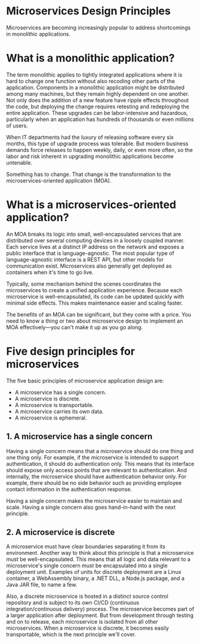 # Microservices Design Principles
Microservices are becoming increasingly popular to address shortcomings in monolithic applications.

# What is a monolithic application?
The term monolithic applies to tightly integrated applications where it is hard to change one function without also recoding other parts of the application. Components in a monolithic application might be distributed among many machines, but they remain highly dependent on one another. Not only does the addition of a new feature have ripple effects throughout the code, but deploying the change requires retesting and redeploying the entire application. These upgrades can be labor-intensive and hazardous, particularly when an application has hundreds of thousands or even millions of users.

When IT departments had the luxury of releasing software every six months, this type of upgrade process was tolerable. But modern business demands force releases to happen weekly, daily, or even more often, so the labor and risk inherent in upgrading monolithic applications become untenable.

Something has to change. That change is the transformation to the microservices-oriented application (MOA).

# What is a microservices-oriented application?
An MOA breaks its logic into small, well-encapsulated services that are distributed over several computing devices in a loosely coupled manner. Each service lives at a distinct IP address on the network and exposes a public interface that is language-agnostic. The most popular type of language-agnostic interface is a REST API, but other models for communication exist. Microservices also generally get deployed as containers when it's time to go live.

Typically, some mechanism behind the scenes coordinates the microservices to create a unified application experience. Because each microservice is well-encapsulated, its code can be updated quickly with minimal side effects. This makes maintenance easier and scaling faster.

The benefits of an MOA can be significant, but they come with a price. You need to know a thing or two about microservice design to implement an MOA effectively—you can't make it up as you go along.

# Five design principles for microservices
The five basic principles of microservice application design are:
- A microservice has a single concern.
- A microservice is discrete.
- A microservice is transportable.
- A microservice carries its own data.
- A microservice is ephemeral.

## 1. A microservice has a single concern
Having a single concern means that a microservice should do one thing and one thing only. For example, if the microservice is intended to support authentication, it should do authentication only. This means that its interface should expose only access points that are relevant to authentication. And internally, the microservice should have authentication behavior only. For example, there should be no side behavior such as providing employee contact information in the authentication response.

Having a single concern makes the microservice easier to maintain and scale. Having a single concern also goes hand-in-hand with the next principle.

## 2. A microservice is discrete
A microservice must have clear boundaries separating it from its environment. Another way to think about this principle is that a microservice must be well-encapsulated. This means that all logic and data relevant to a microservice's single concern must be encapsulated into a single deployment unit. Examples of units for discrete deployment are a Linux container, a WebAssembly binary, a .NET DLL, a Node.js package, and a Java JAR file, to name a few.

Also, a discrete microservice is hosted in a distinct source control repository and is subject to its own CI/CD (continuous integration/continuous delivery) process. The microservice becomes part of a larger application after deployment. But from development through testing and on to release, each microservice is isolated from all other microservices. When a microservice is discrete, it becomes easily transportable, which is the next principle we'll cover.


